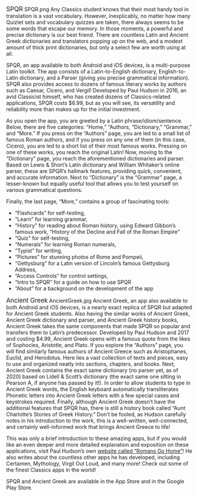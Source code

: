 <c><big>SPQR</big></c>
<Image float:right>SPQR.png</Image>
Any Classics student knows that their most handy tool in translation is a vast vocabulary. However, inexplicably, no matter how many Quizlet sets and vocabulary quizzes are taken, there always seems to be some words that escape our memory. In those moments, a powerful and precise dictionary is our best friend. There are countless Latin and Ancient Greek dictionaries and translators popping up on the web, and a modest amount of thick print dictionaries, but only a select few are worth using at all.

SPQR, an app available to both Android and iOS devices, is a multi-purpose Latin toolkit. The app consists of a Latin-to-English dictionary, English-to-Latin dictionary, and a Parser (giving you precise grammatical information). SPQR also provides access to dozens of famous literary works by authors such as Caesar, Cicero, and Vergil! Developed by Paul Hudson in 2016, an avid Classicist himself, who has created dozens of Classics-related applications, SPQR costs $6.99, but as you will see, its versatility and reliability more than makes up for the initial investment.

As you open the app, you are greeted by a Latin phrase/idiom/sentence. Below, there are five categories: “Home,” “Authors, “Dictionary,” “Grammar,” and “More.” If you press on the “Authors” page, you are led to a small list of famous Roman authors, and if you press on any one of them (in this case, Cicero), you are led to a short list of their most famous works. Pressing on one of these works, you reach the original Latin! Now, moving to the “Dictionary” page, you reach the aforementioned dictionaries and parser. Based on Lewis & Short’s Latin dictionary and William Whitaker’s online parser, these are SPQR’s hallmark features, providing quick, convenient, and accurate information. Next to “Dictionary” is the “Grammar” page, a lesser-known but equally useful tool that allows you to test yourself on various grammatical questions.

Finally, the last page, “More,” contains a group of fascinating tools:
<ul>
<li>“Flashcards” for self-testing,</li>
<li>“Learn” for learning grammar,</li>
<li>“History” for reading about Roman history, using Edward Gibbon’s famous work, “History of the Decline and Fall of the Roman Empire”</li>
<li>“Quiz” for self-testing, </li>
<li>“Numerals” for learning Roman numerals, </li>
<li>“Typist” for writing, </li>
<li>“Pictures” for stunning photos of Rome and Pompeii, </li>
<li>“Gettysburg” for a Latin version of Lincoln’s famous Gettysburg Address,</li>
<li>“Access Controls” for control settings,</li>
<li>“Intro to SPQR” for a guide on how to use SPQR</li>
<li>“About” for a background on the development of the app</li>
</ul>

<c><big>Ancient Greek</big></c>
<Image float:right>AncientGreek.jpg</Image>
Ancient Greek, an app also available to both Android and iOS devices, is a nearly exact replica of SPQR but adapted for Ancient Greek students. Also having the similar works of Ancient Greek, Ancient Greek dictionary and parser, and Ancient Greek history books, Ancient Greek takes the same components that made SPQR so popular and transfers them to Latin’s predecessor. Developed by Paul Hudson and 2017 and costing $4.99, Ancient Greek opens with a famous quote from the likes of Sophocles, Aristotle, and Plato. If you explore the “Authors” page, you will find similarly famous authors of Ancient Greece such as Aristophanes, Euclid, and Herodotus. Here lies a vast collection of texts and pieces, easy to use and organized neatly into sections, chapters, and books. Next, Ancient Greek contains the exact same dictionary (no parser yet, as of 2020) based on Lidell & Scott’s dictionary (the exact same one sitting in Pearson A, if anyone has passed by it!). In order to allow students to type in Ancient Greek words, the English keyboard automatically transliterates Phonetic letters into Ancient Greek letters with a few special cases and keystrokes required. Finally, although Ancient Greek doesn’t have the additional features that SPQR has, there is still a history book called “Aunt Charlotte’s Stories of Greek History.” Don’t be fooled, as Hudson carefully notes in his introduction to the work, this is a well-written, well-connected, and certainly well-informed work that brings Ancient Greece to life!

<h>
This was only a brief introduction to these amazing apps, but if you would like an even deeper and more detailed explanation and exposition on these applications, visit Paul Hudson’s own <a href="http://www.romansgohome.com">website called “Romans Go Home”</a>! He also writes about the countless other apps he has developed, including Certamen, Mythology, Virgil Out Loud, and many more! Check out some of the finest Classics apps in the world!
</h>

SPQR and Ancient Greek are available in the App Store and in the Google Play Store.
